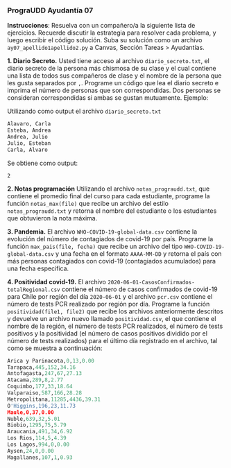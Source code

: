 ### PrograUDD Ayudantía 07

**Instrucciones**: Resuelva con un compañero/a la siguiente lista de ejercicios. Recuerde discutir la estrategia para resolver cada problema, y luego escribir el código solución. Suba su solución como un archivo `ay07_apellido1apellido2.py` a Canvas, Sección Tareas > Ayudantías. 

**1. Diario Secreto.**  Usted  tiene  acceso  al archivo `diario_secreto.txt`, el diario secreto  de  la  persona  más  chismosa  de  su clase y el cual contiene una lista de todos sus compañeros de clase y el nombre de la persona que les gusta separados por `,`. Programe un código que lea el diario secreto e imprima el número de personas que son correspondidas. Dos personas se  consideran  correspondidas  si  ambas  se  gustan  mutuamente.  Ejemplo:

Utilizando como output el archivo `diario_secreto.txt`

```python
Alavaro, Carla
Esteba, Andrea
Andrea, Julio
Julio, Esteban
Carla, Alvaro
```

Se obtiene como output:

`
2
`

**2. Notas programación** Utilizando el archivo `notas_prograudd.txt`, que contiene el promedio final del curso para cada estudiante, programe la función `notas_max(file)` que  recibe un archivo del estilo `notas_prograudd.txt` y retorna el nombre del estudiante o los estudiantes que obtuvieron la nota máxima. 

**3. Pandemia.** El archivo `WHO-COVID-19-global-data.csv` contiene la evolución del número de contagiados de covid-19 por país. Programe la función `max_pais(file, fecha)` que  recibe un archivo del tipo `WHO-COVID-19-global-data.csv` y una fecha en el formato `AAAA-MM-DD` y retorna el país con más personas contagiados con covid-19 (contagiados acumulados) para una fecha específica.

**4. Positividad covid-19.** El archivo `2020-06-01-CasosConfirmados-totalRegional.csv` contiene el número de casos confirmados de covid-19 para Chile por región del día `2020-06-01` y el archivo `pcr.csv` contiene el número de tests PCR realizado por región por día. Programe la función `positividad(file1, file2)` que recibe los archivos anteriormente descritos y devuelve un archivo nuevo llamado `positividad.csv`, el que contiene el nombre de la región, el número de tests PCR realizados, el número de tests positivos y la positividad (el número de casos positivos dividido por el número de tests realizados) para el último día registrado en el archivo, tal como se muestra a continuación:

```python
Arica y Parinacota,0,13,0.00
Tarapaca,445,152,34.16
Antofagasta,247,67,27.13
Atacama,289,8,2.77
Coquimbo,177,33,18.64
Valparaiso,587,166,28.28
Metropolitana,11285,4436,39.31
O'Higgins,196,23,11.73
Maule,0,37,0.00
Nuble,639,32,5.01
Biobio,1295,75,5.79
Araucania,491,34,6.92
Los Rios,114,5,4.39
Los Lagos,994,0,0.00
Aysen,24,0,0.00
Magallanes,107,1,0.93
```



